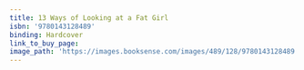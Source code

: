 ```yaml
---
title: 13 Ways of Looking at a Fat Girl
isbn: '9780143128489'
binding: Hardcover
link_to_buy_page:
image_path: 'https://images.booksense.com/images/489/128/9780143128489.jpg'
---
```


